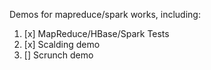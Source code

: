 Demos for mapreduce/spark works, including: 
1. [x] MapReduce/HBase/Spark Tests
2. [x] Scalding demo
3. []  Scrunch demo


